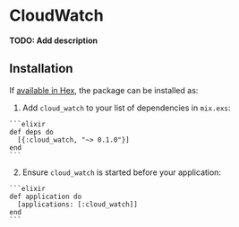 # CloudWatch

**TODO: Add description**

## Installation

If [available in Hex](https://hex.pm/docs/publish), the package can be installed as:

  1. Add `cloud_watch` to your list of dependencies in `mix.exs`:

    ```elixir
    def deps do
      [{:cloud_watch, "~> 0.1.0"}]
    end
    ```

  2. Ensure `cloud_watch` is started before your application:

    ```elixir
    def application do
      [applications: [:cloud_watch]]
    end
    ```

